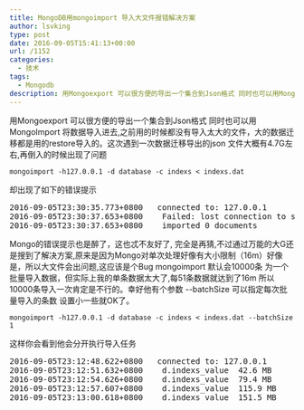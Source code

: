 ```yaml
---
title: MongoDB用mongoimport 导入大文件报错解决方案
author: lsvking
type: post
date: 2016-09-05T15:41:13+00:00
url: /1152
categories:
  - 技术
tags:
  - Mongodb
description: 用Mongoexport 可以很方便的导出一个集合到Json格式 同时也可以用MongoImport 将数据导入进去,之前用的时候都没有导入太大的文件，大的数据迁移都是用的restore导入的。这次遇到一次数据迁移导出的json 文件大概有4.7G左右,再倒入的时候出现了问题
---
```

用Mongoexport 可以很方便的导出一个集合到Json格式 同时也可以用MongoImport 将数据导入进去,之前用的时候都没有导入太大的文件，大的数据迁移都是用的restore导入的。这次遇到一次数据迁移导出的json 文件大概有4.7G左右,再倒入的时候出现了问题

`mongoimport -h127.0.0.1 -d database -c indexs < indexs.dat`

却出现了如下的错误提示

<pre>2016-09-05T23:30:35.773+0800	connected to: 127.0.0.1
2016-09-05T23:30:37.653+0800	Failed: lost connection to server
2016-09-05T23:30:37.653+0800	imported 0 documents
</pre>

Mongo的错误提示也是醉了，这也忒不友好了, 完全是再猜,不过通过万能的大G还是搜到了解决方案,原来是因为Mongo对单次处理好像有大小限制（16m）好像是，所以大文件会出问题,这应该是个Bug mongoimport 默认会10000条 为一个批量导入数据，但实际上我的单条数据太大了,每51条数据就达到了16m 所以10000条导入一次肯定是不行的。幸好他有个参数 --batchSize 可以指定每次批量导入的条数 设置小一些就OK了。

`mongoimport -h127.0.0.1 -d database -c indexs < indexs.dat --batchSize 1`

这样你会看到他会分开执行导入任务

<pre>2016-09-05T23:12:48.622+0800	connected to: 127.0.0.1
2016-09-05T23:12:51.632+0800	d.indexs_value	42.6 MB
2016-09-05T23:12:54.626+0800	d.indexs_value	79.4 MB
2016-09-05T23:12:57.607+0800	d.indexs_value	115.9 MB
2016-09-05T23:13:00.618+0800	d.indexs_value	151.5 MB
</pre>